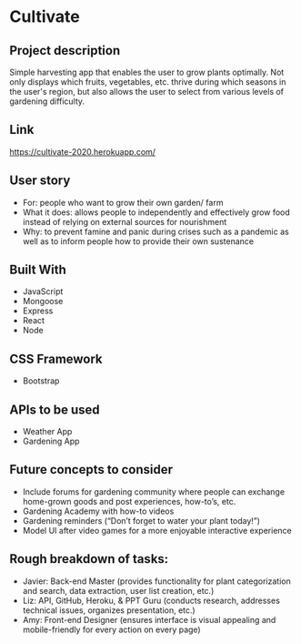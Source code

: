 # Cultivate
## Project description 
Simple harvesting app that enables the user to grow plants optimally. Not only displays which fruits, vegetables, etc. thrive during which seasons in the user's region, but also allows the user to select from various levels of gardening difficulty. 
## Link
https://cultivate-2020.herokuapp.com/
## User story
* For: people who want to grow their own garden/ farm
* What it does: allows people to independently and effectively grow food instead of relying on external sources for nourishment
* Why: to prevent famine and panic during crises such as a pandemic as well as to inform people how to provide their own sustenance
## Built With
* JavaScript
* Mongoose
* Express
* React
* Node
## CSS Framework
* Bootstrap
## APIs to be used
* Weather App
* Gardening App
## Future concepts to consider
* Include forums for gardening community where people can exchange home-grown goods and post experiences, how-to’s, etc. 
* Gardening Academy with how-to videos
* Gardening reminders (“Don’t forget to water your plant today!”)
* Model UI after video games for a more enjoyable interactive experience
## Rough breakdown of tasks:
* Javier: Back-end Master (provides functionality for plant categorization and search, data extraction, user list creation, etc.)
* Liz: API, GitHub, Heroku, & PPT Guru (conducts research, addresses technical issues, organizes presentation, etc.)
* Amy: Front-end Designer (ensures interface is visual appealing and mobile-friendly for every action on every page)  
